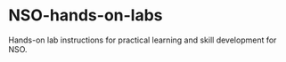 # NSO-hands-on-labs
Hands-on lab instructions for practical learning and skill development for NSO.
